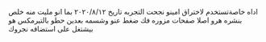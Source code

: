اداه خاصةتستخدم لاختراق امينو 
نجحت
التجربه
تاريخ ٢٠٢٠/٨/١٢
بما انو مليت منه خلص بنشره هرو اصلا صفحات مزوره 
فك ضغط عنو وشسمه بعدين حطو بالتيرمكس هو بيشتغل على استضافه نجروك
